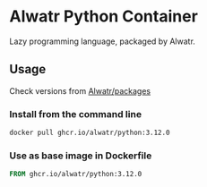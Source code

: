# Alwatr Python Container

Lazy programming language, packaged by Alwatr.

## Usage

Check versions from [Alwatr/packages](https://github.com/Alwatr/containers/pkgs/container/python)

### Install from the command line

```bash
docker pull ghcr.io/alwatr/python:3.12.0
```

### Use as base image in Dockerfile

```dockerfile
FROM ghcr.io/alwatr/python:3.12.0
```
